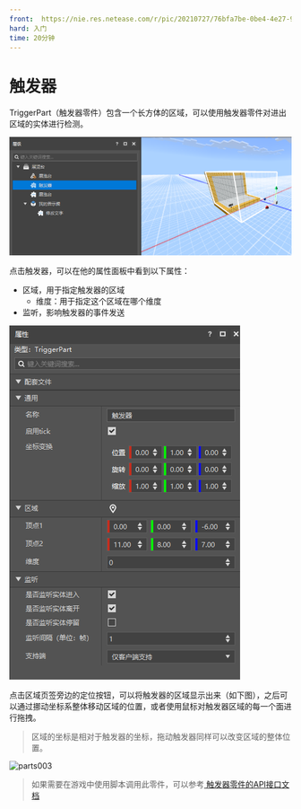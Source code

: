 ```yaml
---
front: 	https://nie.res.netease.com/r/pic/20210727/76bfa7be-0be4-4e27-91a3-b5268695f359.png
hard: 入门
time: 20分钟
---
```


# 触发器

TriggerPart（触发器零件）包含一个长方体的区域，可以使用触发器零件对进出区域的实体进行检测。

![image-20210710181419000](./images/parts001.png)

点击触发器，可以在他的属性面板中看到以下属性：

- 区域，用于指定触发器的区域
  - 维度：用于指定这个区域在哪个维度
- 监听，影响触发器的事件发送

![image-20210710181656492](./images/parts002.png)

点击区域页签旁边的定位按钮，可以将触发器的区域显示出来（如下图），之后可以通过挪动坐标系整体移动区域的位置，或者使用鼠标对触发器区域的每一个面进行拖拽。

> 区域的坐标是相对于触发器的坐标，拖动触发器同样可以改变区域的整体位置。

![parts003](./images/parts003.gif)

>如果需要在游戏中使用脚本调用此零件，可以参考<a href="../../../../../mcdocs/3-PresetAPI/预设对象/零件/触发器零件TriggerPart.html" rel="noopenner"> 触发器零件的API接口文档 </a>